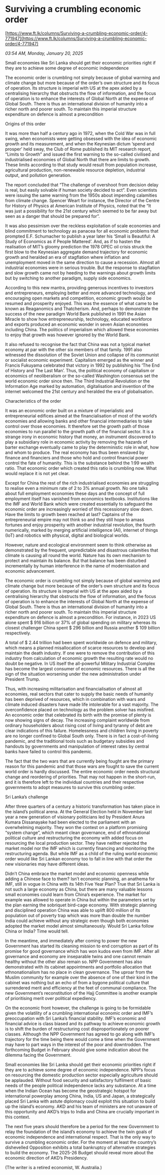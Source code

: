 # Surviving a crumbling economic order

[https://www.ft.lk/columns/Surviving-a-crumbling-economic-order/4-771947](https://www.ft.lk/columns/Surviving-a-crumbling-economic-order/4-771947)

*03:54 AM, Monday, January 20, 2025*

Small economies like Sri Lanka should get their economic priorities right if they are to achieve some degree of economic independence

The economic order is crumbling not simply because of global warming and climate change but more because of the order’s own structure and its focus of operation. Its structure is imperial with US at the apex aided by a centralising hierarchy that obstructs the flow of information, and the focus of operation is to enhance the interests of Global North at the expense of Global South. There is thus an international division of humanity into a richer north and poorer south. To maintain this imperial structure expenditure on defence is almost a precondition

Origins of this order

It was more than half a century ago in 1972, when the Cold War was in full swing, when economists were getting obsessed with the idea of economic growth and its measurement, and when the Keynesian dictum ‘spend and prosper’ held sway, the Club of Rome published its MIT research report, “Limits to Growth” and issued the first warning to the so-called civilised and industrialised economies of Global North that there are limits to growth. These limits according to that study would result from population increase, agricultural production, non-renewable resource depletion, industrial output, and pollution generation.

The report concluded that “The challenge of overshoot from decision delay is real, but easily solvable if human society decided to act”. Even scientists were issuing the same warning from the 1950s about impending calamities from climate change. Spencer Weart for instance, the Director of the Centre for History of Physics at American Institute of Physics, noted that the “It was just a possibility for the 21st century which seemed to be far away but seen as a danger that should be prepared for”.

It was also pessimism over the reckless exploitation of scale economies and blind commitment to technology as panacea for all economic problems that prompted E.F. Schumacher to publish a year later his ‘Small is Beautiful: A Study of Economics as if People Mattered’. And, as if to hasten the realisation of MIT’s gloomy prediction the 1978 OPEC oil crisis struck the first blow to the Keynesian aggregate demand trajectory for economic growth and heralded an era of stagflation where inflation and unemployment moved in the same direction to cause a recession. Almost all industrial economies were in serious trouble. But the response to stagflation and slow growth came not by heeding to the warnings about growth limits but by switching to another paradigm, supply side economics.

According to this new mantra, providing generous incentives to investors and entrepreneurs, employing better and more advanced technology, and encouraging open markets and competition, economic growth would be resumed and prosperity enjoyed. This was the essence of what came to be known as Reaganomics and Thatcherism. And, perhaps to demonstrate the success of the new paradigm World Bank published in 1991 the Asian Miracle to show how entrepreneurship, technology, educated workforce and exports produced an economic wonder in seven Asian economies including China. The politics of imperialism which allowed these economies to enjoy that growth was however ignored by the World Bank.

It also refused to recognise the fact that China was not a typical market economy at par with the other six members of that family. 1991 also witnessed the dissolution of the Soviet Union and collapse of its communist or socialist economic experiment. Capitalism emerged as the winner and Francis Fukuyama celebrated that victory in 1992 by publishing his ‘The End of History and The Last Man’. Thus, the political economy of capitalism or economics of neoliberalism or the so-called Washington consensus set the world economic order since then. The Third Industrial Revolution or the Information Age marked by automation, digitalisation and invention of the internet welcomed the 21st century and heralded the era of globalisation.

Characteristics of the order

It was an economic order built on a mixture of imperialistic and entrepreneurial edifices aimed at the financialisation of most of the world’s economies and allowing banks and other financial intermediaries to take control over those economies. It therefore set the growth path of those economies to run parallel to the growth path of the financial sector. It is a strange irony in economic history that money, an instrument discovered to play a subsidiary role in economic activity by removing the hazards of barter exchange eventually came to play the deterministic role in what, how and whom to produce. The real economy has thus been enslaved by finance and financiers and those who hold and control financial power control the fate of humanity. This is the substance behind the 1:99 wealth ratio. That economic order which created this ratio is crumbling now. What would replace it is not yet clear.

Except for China the rest of the rich industrialised economies are struggling to realise even a minimum rate of 2 to 3% annual growth. No one talks about full employment economies these days and the concept of full employment itself has vanished from economics textbooks. Institutions like the IMF and World Bank which were created essentially to safeguard the economic order are increasingly worried of this recessionary slow down. Have the limits to growth been reached at last? Captains of the entrepreneurial empire may not think so and they still hope to amass fortunes and enjoy prosperity with another industrial revolution, the fourth numerically, marked by merging artificial intelligence (AI), internet of things (IoT) and robotics with physical, digital and biological worlds.

However, nature and ecological environment seem to think otherwise as demonstrated by the frequent, unpredictable and disastrous calamities that climate is causing all round the world. Nature has its own mechanism to protect and maintain its balance. But that balance has been disturbed incrementally by human interference in the name of modernisation and economic advancement.

The economic order is crumbling not simply because of global warming and climate change but more because of the order’s own structure and its focus of operation. Its structure is imperial with US at the apex aided by a centralising hierarchy that obstructs the flow of information, and the focus of operation is to enhance the interests of Global North at the expense of Global South. There is thus an international division of humanity into a richer north and poorer south. To maintain this imperial structure expenditure on defence is almost a precondition. For instance, in 2023 US alone spent $ 916 billion or 37% of global spending on military whereas its closest challenger China spent $ 296 billion and Russia another $ 109 billion respectively.

A total of $ 2.44 trillion had been spent worldwide on defence and military, which means a planned misallocation of scarce resources to develop and maintain the death industry. If one were to remove the contribution of this industry from calculation of economic growth the resulting rate would no doubt be negative. In US itself the all-powerful Military Industrial Complex has become the largest consumer of economic resources. There is all the sign of the situation worsening under the new administration under President Trump.

Thus, with increasing militarisation and financialisation of almost all economies, real sectors that cater to supply the basic needs of humanity has been deprived of resources, which in combination with wars and climate induced disasters have made life intolerable for a vast majority. The overconfidence placed on technology as the problem solver has misfired. An economic order that celebrated its birth with the promise of plenty is now showing signs of decay. The increasing complaint worldwide from ordinary householders about rising cost of living and tyranny of debt are clear indications of this failure. Homelessness and children living in poverty are no longer confined to Global South only. There is in fact a cost-of-living pandemic, and the traditional tools such as budgetary subsidies and handouts by governments and manipulation of interest rates by central banks have failed to control this pandemic.

The fact that the two wars that are currently being fought are the primary reason for this pandemic and that those wars are fought to save the current world order is hardly discussed. The entire economic order needs structural change and reordering of priorities. That may not happen in the short-run, and it is therefore left to the individual countries and their respective governments to adopt measures to survive this crumbling order.

Sri Lanka’s challenge

After three quarters of a century a historic transformation has taken place in the island’s political arena. At the General Election held in November last year a new generation of visionary politicians led by President Anura Kumara Dissanayake had been elected to the parliament with an overwhelming majority. They won the contest on a platform promising “system change”, which meant clean governance, end of ethnonational political culture and restructuring the economy with added focus on resourcing the local production sector. They have neither rejected the market model nor the IMF which is currently financing and monitoring the restructuring agenda. But while IMF as a child of the ruling world economic order would like Sri Lankan economy too to fall in line with that order the new visionaries may have different ideas.

Didn’t China embrace the market model and economic openness while adding a Chinese face to them? Isn’t economic planning, an anathema for IMF, still in vogue in China with its 14th Five Year Plan? True that Sri Lanka is not such a large economy as China, but there are many valuable lessons small economies could learn from China’s experience. The market for example was allowed to operate in China but within the parameters set by the plan earning the sobriquet bird-cage economy. With strategic planning and disciplined operation China was able to uplift 800 million of its population out of poverty trap which was more than double the number India could achieve without any strategic even though both economies adopted the market model almost simultaneously. Would Sri Lanka follow China or India? Time would tell.

In the meantime, and immediately after coming to power the new Government has started its cleaning mission to end corruption as part of its promise for good governance which has won kudos even from IMF. After all governance and economy are inseparable twins and one cannot remain healthy without the other also remain so. NPP Government has also demonstrated with its cabinet appointments and portfolio allocation that ethnonationalism has no place in clean governance. The uproar from the Muslim community for example over the absence of one of their kind in the cabinet was nothing but an echo of from a bygone political culture that surrendered merit and efficiency at the feet of communal compliance. The new Government’s reconstitution of the Hajj Committee is another example of prioritising merit over political expediency.

On the economic front however, the challenge is going to be formidable given the volatility of a crumbling international economic order and IMF’s preoccupation with Sri Lanka’s financial stability. IMF’s economic and financial advice is class biased and its pathway to achieve economic growth is to shift the burden of restructuring cost disproportionately on poorer classes. Although the NPP Government has agreed to go along with IMF’s trajectory for the time being there would come a time when the Government may have to part ways in the interest of the poor and downtrodden. The forthcoming Budget in February should give some indication about the dilemma facing the Government.

Small economies like Sri Lanka should get their economic priorities right if they are to achieve some degree of economic independence. NPP’s focus on resourcing the domestic production sector especially agriculture should be applauded. Without food security and satisfactory fulfilment of basic needs of the people political independence lacks any substance. At a time when the Indian Ocean has become the geostrategic hotspot for international powerplay among China, India, US and Japan, a strategically placed Sri Lanka with astute diplomacy could exploit this situation to build up the island’s economy. AKD and his team of ministers are not unaware of this opportunity and AKD’s trips to India and China are crucially important in this context.

The next five years should therefore be a period for the new Government to relay the foundation of the island’s economy to achieve the twin goals of economic independence and international respect. That is the only way to survive a crumbling economic order. For the moment at least the country’s dishevelled Opposition exhibits a total bankruptcy of alternative strategies to build the economy. The 2025-26 Budget should reveal more about the economic direction of AKD’s Presidency.

(The writer is a retired economist, W. Australia.)

